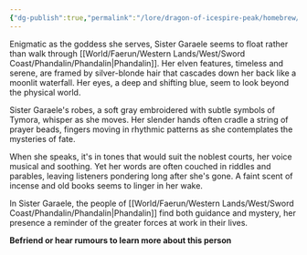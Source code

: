 ```yaml
---
{"dg-publish":true,"permalink":"/lore/dragon-of-icespire-peak/homebrew/npcs/phandalin/sister-garaele/"}
---
```


Enigmatic as the goddess she serves, Sister Garaele seems to float rather than walk through [[World/Faerun/Western Lands/West/Sword Coast/Phandalin/Phandalin\|Phandalin]]. Her elven features, timeless and serene, are framed by silver-blonde hair that cascades down her back like a moonlit waterfall. Her eyes, a deep and shifting blue, seem to look beyond the physical world.

Sister Garaele's robes, a soft gray embroidered with subtle symbols of Tymora, whisper as she moves. Her slender hands often cradle a string of prayer beads, fingers moving in rhythmic patterns as she contemplates the mysteries of fate.

When she speaks, it's in tones that would suit the noblest courts, her voice musical and soothing. Yet her words are often couched in riddles and parables, leaving listeners pondering long after she's gone. A faint scent of incense and old books seems to linger in her wake.

In Sister Garaele, the people of [[World/Faerun/Western Lands/West/Sword Coast/Phandalin/Phandalin\|Phandalin]] find both guidance and mystery, her presence a reminder of the greater forces at work in their lives.

**Befriend or hear rumours to learn more about this person**